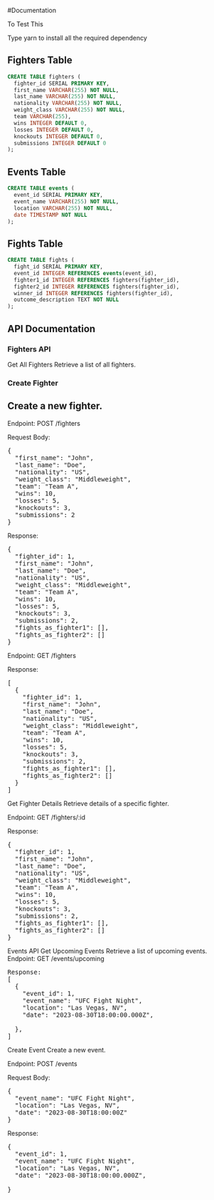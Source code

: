 #Documentation

To Test This 

Type yarn to install all the required dependency

## Fighters Table

```sql
CREATE TABLE fighters (
  fighter_id SERIAL PRIMARY KEY,
  first_name VARCHAR(255) NOT NULL,
  last_name VARCHAR(255) NOT NULL,
  nationality VARCHAR(255) NOT NULL,
  weight_class VARCHAR(255) NOT NULL,
  team VARCHAR(255),
  wins INTEGER DEFAULT 0,
  losses INTEGER DEFAULT 0,
  knockouts INTEGER DEFAULT 0,
  submissions INTEGER DEFAULT 0
);
```

## Events Table

```sql
CREATE TABLE events (
  event_id SERIAL PRIMARY KEY,
  event_name VARCHAR(255) NOT NULL,
  location VARCHAR(255) NOT NULL,
  date TIMESTAMP NOT NULL
);
```
## Fights Table

```sql
CREATE TABLE fights (
  fight_id SERIAL PRIMARY KEY,
  event_id INTEGER REFERENCES events(event_id),
  fighter1_id INTEGER REFERENCES fighters(fighter_id),
  fighter2_id INTEGER REFERENCES fighters(fighter_id),
  winner_id INTEGER REFERENCES fighters(fighter_id),
  outcome_description TEXT NOT NULL
);
```

## API Documentation
### Fighters API
Get All Fighters
Retrieve a list of all fighters.

### Create Fighter
## Create a new fighter.

Endpoint: POST /fighters

Request Body:
<pre>
{
  "first_name": "John",
  "last_name": "Doe",
  "nationality": "US",
  "weight_class": "Middleweight",
  "team": "Team A",
  "wins": 10,
  "losses": 5,
  "knockouts": 3,
  "submissions": 2
}
</pre>
Response:
<pre>
{
  "fighter_id": 1,
  "first_name": "John",
  "last_name": "Doe",
  "nationality": "US",
  "weight_class": "Middleweight",
  "team": "Team A",
  "wins": 10,
  "losses": 5,
  "knockouts": 3,
  "submissions": 2,
  "fights_as_fighter1": [],
  "fights_as_fighter2": []
}
</pre>
Endpoint: GET /fighters

Response:

<pre>
[
  {
    "fighter_id": 1,
    "first_name": "John",
    "last_name": "Doe",
    "nationality": "US",
    "weight_class": "Middleweight",
    "team": "Team A",
    "wins": 10,
    "losses": 5,
    "knockouts": 3,
    "submissions": 2,
    "fights_as_fighter1": [],
    "fights_as_fighter2": []
  }
]
</pre>

Get Fighter Details
Retrieve details of a specific fighter.

Endpoint: GET /fighters/:id

Response:
<pre>
{
  "fighter_id": 1,
  "first_name": "John",
  "last_name": "Doe",
  "nationality": "US",
  "weight_class": "Middleweight",
  "team": "Team A",
  "wins": 10,
  "losses": 5,
  "knockouts": 3,
  "submissions": 2,
  "fights_as_fighter1": [],
  "fights_as_fighter2": []
}
</pre  >


Events API
Get Upcoming Events
Retrieve a list of upcoming events.

Endpoint: GET /events/upcoming
<pre>
Response:
[
  {
    "event_id": 1,
    "event_name": "UFC Fight Night",
    "location": "Las Vegas, NV",
    "date": "2023-08-30T18:00:00.000Z",

  },
]
</pre>
Create Event
Create a new event.

Endpoint: POST /events

Request Body:
<pre>
{
  "event_name": "UFC Fight Night",
  "location": "Las Vegas, NV",
  "date": "2023-08-30T18:00:00Z"
}
</pre>
Response:
<pre>
{
  "event_id": 1,
  "event_name": "UFC Fight Night",
  "location": "Las Vegas, NV",
  "date": "2023-08-30T18:00:00.000Z",
  
}
</pre>
